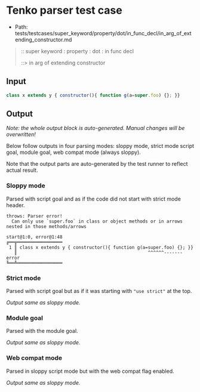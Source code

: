 # Tenko parser test case

- Path: tests/testcases/super_keyword/property/dot/in_func_decl/in_arg_of_extending_constructor.md

> :: super keyword : property : dot : in func decl
>
> ::> in arg of extending constructor

## Input

`````js
class x extends y { constructor(){ function g(a=super.foo) {}; }}
`````

## Output

_Note: the whole output block is auto-generated. Manual changes will be overwritten!_

Below follow outputs in four parsing modes: sloppy mode, strict mode script goal, module goal, web compat mode (always sloppy).

Note that the output parts are auto-generated by the test runner to reflect actual result.

### Sloppy mode

Parsed with script goal and as if the code did not start with strict mode header.

`````
throws: Parser error!
  Can only use `super.foo` in class or object methods or in arrows nested in those methods/arrows

start@1:0, error@1:48
╔══╦═════════════════
 1 ║ class x extends y { constructor(){ function g(a=super.foo) {}; }}
   ║                                                 ^^^^^^------- error
╚══╩═════════════════

`````

### Strict mode

Parsed with script goal but as if it was starting with `"use strict"` at the top.

_Output same as sloppy mode._

### Module goal

Parsed with the module goal.

_Output same as sloppy mode._

### Web compat mode

Parsed in sloppy script mode but with the web compat flag enabled.

_Output same as sloppy mode._
